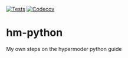 [![Tests](https://github.com/ppalazon/hm-python/workflows/Tests/badge.svg)](https://github.com/ppalazon/hm-python/actions?workflow=Tests)
[![Codecov](https://codecov.io/gh/ppalazon/hm-python/branch/master/graph/badge.svg)](https://codecov.io/gh/ppalazon/hm-python)

# hm-python
My own steps on the hypermoder python guide
